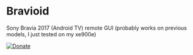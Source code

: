 # Bravioid
Sony Bravia 2017 (Android TV) remote GUI (probably works on previous models, I just tested on my xe900e)

[![Donate](https://www.paypalobjects.com/es_ES/ES/i/btn/btn_donateCC_LG.gif)](https://www.paypal.com/cgi-bin/webscr?cmd=_s-xclick&hosted_button_id=ER2LTNM5LZDTY)

